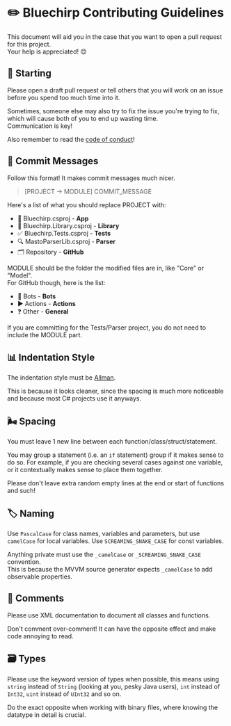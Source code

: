# :pencil2: Bluechirp Contributing Guidelines
This document will aid you in the case that you want to open a pull request for this project.  
Your help is appreciated! :blush:

## :thinking: Starting
Please open a draft pull request or tell others that you will work on an issue before you spend too much time into it.

Sometimes, someone else may also try to fix the issue you're trying to fix, which will cause both of you to end up wasting time.  
Communication is key!

Also remember to read the [code of conduct](CODE_OF_CONDUCT.md)!

## :incoming_envelope: Commit Messages
Follow this format! It makes commit messages much nicer.

> [PROJECT -> MODULE] COMMIT_MESSAGE

Here's a list of what you should replace PROJECT with:
- :iphone: Bluechirp.csproj - **App**
- :link: Bluechirp.Library.csproj - **Library**
- :white_check_mark: Bluechirp.Tests.csproj - **Tests**
- :mag: MastoParserLib.csproj - **Parser**
- :card_index_dividers: Repository - **GitHub**

MODULE should be the folder the modified files are in, like "Core" or "Model".  
For GitHub though, here is the list:
- :robot: Bots - **Bots**
- :arrow_forward: Actions - **Actions**
- :question: Other - **General**

If you are committing for the Tests/Parser project, you do not need to include the MODULE part.

## :bar_chart: Indentation Style
The indentation style must be [Allman](https://en.wikipedia.org/wiki/Indentation_style#Allman_style).

This is because it looks cleaner, since the spacing is much more noticeable and because most C# projects use it anyways.

## :wind_face: Spacing
You must leave 1 new line between each function/class/struct/statement.

You may group a statement (i.e. an `if` statement) group if it makes sense to do so. For example, if you are checking several cases against one variable, or it contextually makes sense to place them together.

Please don't leave extra random empty lines at the end or start of functions and such!

## :label: Naming
Use `PascalCase` for class names, variables and parameters, but use `camelCase` for local variables. Use `SCREAMING_SNAKE_CASE` for const variables.

Anything private must use the `_camelCase` or `_SCREAMING_SNAKE_CASE` convention.  
This is because the MVVM source generator expects `_camelCase` to add observable properties.

## :mega: Comments
Please use XML documentation to document all classes and functions.

Don't comment over-comment! It can have the opposite effect and make code annoying to read.

## :card_file_box: Types
Please use the keyword version of types when possible, this means using `string` instead of `String` (looking at you, pesky Java users), `int` instead of `Int32`, `uint` instead of `UInt32` and so on.

Do the exact opposite when working with binary files, where knowing the datatype in detail is crucial.
